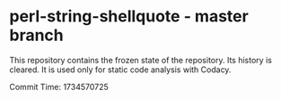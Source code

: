 # perl-string-shellquote - master branch

This repository contains the frozen state of the repository.
Its history is cleared. It is used only for static code
analysis with Codacy.

Commit Time: 1734570725